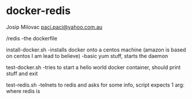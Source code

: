 # docker-redis

Josip Milovac <paci.paci@yahoo.com.au>

/redis
-the dockerfile

install-docker.sh
-installs docker onto a centos machine (amazon is based on centos I am lead to believe)
-basic yum stuff, starts the daemon

test-docker.sh
-tries to start a hello world docker container, should print stuff and exit

test-redis.sh
-telnets to redis and asks for some info, script expects 1 arg: where redis is
